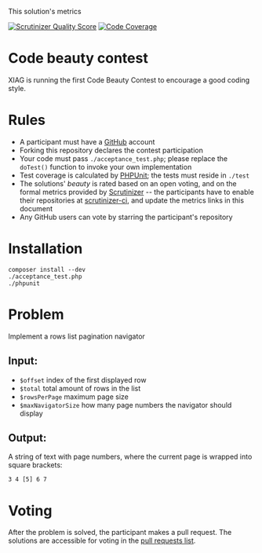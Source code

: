 This solution's metrics

[![Scrutinizer Quality Score](https://scrutinizer-ci.com/g/ron-the-cat/code-competition/badges/quality-score.png?s=d398e5da141bdfa3df45083390e33556b32de3dd)](https://scrutinizer-ci.com/g/ron-the-cat/code-competition/) [![Code Coverage](https://scrutinizer-ci.com/g/ron-the-cat/code-competition/badges/coverage.png?s=55aa08971421f3a3b22ea6cd44711aa681f808b0)](https://scrutinizer-ci.com/g/ron-the-cat/code-competition/)

Code beauty contest
===================

XIAG is running the first Code Beauty Contest to encourage a good coding style.


Rules
=====

- A participant must have a [GitHub](https://github.com) account
- Forking this repository declares the contest participation
- Your code must pass `./acceptance_test.php`; please replace the `doTest()` function to invoke your
  own implementation
- Test coverage is calculated by [PHPUnit](http://www.phpunit.de); the tests must reside in `./test`
- The solutions' _beauty_ is rated based on an open voting, and on the formal metrics provided by
  [Scrutinizer](https://scrutinizer-ci.com/g/Magomogo/code-competition/) -- the participants have to
  enable their repositories at [scrutinizer-ci](https://scrutinizer-ci.com/), and update the metrics
  links in this document
- Any GitHub users can vote by starring the participant's repository

Installation
============

    composer install --dev
    ./acceptance_test.php
    ./phpunit

Problem
=======

Implement a rows list pagination navigator

## Input:

- `$offset` index of the first displayed row
- `$total` total amount of rows in the list
- `$rowsPerPage` maximum page size
- `$maxNavigatorSize` how many page numbers the navigator should display

## Output:

A string of text with page numbers, where the current page is wrapped into square brackets:

    3 4 [5] 6 7

Voting
======

After the problem is solved, the participant makes a pull request. The solutions are accessible for
voting in the [pull requests list](https://github.com/Magomogo/code-competition/pulls).

